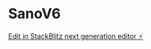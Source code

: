 # SanoV6

[Edit in StackBlitz next generation editor ⚡️](https://stackblitz.com/~/github.com/scoshields/SanoV6)